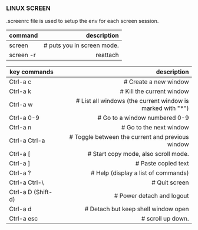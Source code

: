 
### LINUX SCREEN

.screenrc file is used to setup the env for each screen session.

|  command             |          description                                          |
| -------------------- | -------------------------------------------------------------:|
|  screen              | # puts you in screen mode.                                    |
|  screen -r           | reattach                                                      |


|  key commands        |          description                                          |
| -------------------- | -------------------------------------------------------------:|
|  Ctrl-a c            | # Create a new window                                         |
|  Ctrl-a k            | # Kill the current window                                     |
|  Ctrl-a w            | # List all windows (the current window is marked with "*")    |
|  Ctrl-a 0-9          | # Go to a window numbered 0-9                                 |    
|  Ctrl-a n            | # Go to the next window                                       |
|  Ctrl-a Ctrl-a       | # Toggle between the current and previous window              |
|  Ctrl-a [            | # Start copy mode, also scroll mode.                          |
|  Ctrl-a ]            | # Paste copied text                                           |
|  Ctrl-a ?            | # Help (display a list of commands)                           |
|  Ctrl-a Ctrl-\\      |  # Quit screen                                                |
|  Ctrl-a D (Shift-d)  | # Power detach and logout                                     |
|  Ctrl-a d            | # Detach but keep shell window open                           |
|  Ctrl-a esc          | # scroll up down.                                             |                   
